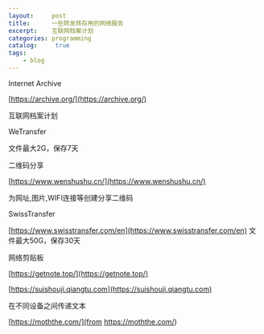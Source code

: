 ```yaml
---
layout:     post
title:      一些转发转存用的网络服务
excerpt:    互联网档案计划
categories: programming
catalog: 	 true
tags:
    - blog
---
```

Internet Archive

[https://archive.org/](https://archive.org/)

互联网档案计划

WeTransfer

文件最大2G，保存7天

二维码分享

[https://www.wenshushu.cn/](https://www.wenshushu.cn/)

为网址,图片,WIFI连接等创建分享二维码

SwissTransfer

[https://www.swisstransfer.com/en](https://www.swisstransfer.com/en)
文件最大50G，保存30天

网络剪贴板

[https://getnote.top/](https://getnote.top/)

[https://suishouji.qiangtu.com](https://suishouji.qiangtu.com)

在不同设备之间传递文本

[https://moththe.com/](from https://moththe.com/)
